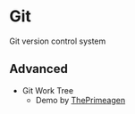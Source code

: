 # Git 

Git version control system

## Advanced

- Git Work Tree
  - Demo by [ThePrimeagen](https://www.youtube.com/watch?v=2uEqYw-N8uE)